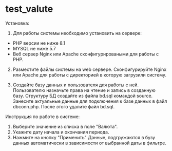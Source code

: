 # test_valute
Установка:
1) Для работы системы необходимо установить на сервере:
- PHP версии не ниже 8.1
- MYSQL не ниже 5.7
- Веб сервер Nginx или Apache сконфигурироваными для работы с PHP.

2) Разместите файлы системы на web сервере. Сконфигурируйте Nginx или Apache для работы с директорией в которую загрузили систему.

3) Создайте базу данных и пользователя для работы с ней. Пользователю назначьте права на чтение и запись в созданную базу. Структуру БД создайте из файла bd.sql командой source. Занесите актуальные данные для подключения к базе данных в файл dbconn.php. После этого удалите файл bd.sql. 


Инструкция по работе в системе:
1) Выберите значение из списка в поле "Валюта".
2) Укажите дату начала и окончания периода.
3) Нажмите на кнопку "Применить"
   Данные, подгружаются в бузу данных автоматически в зависимости от выбранной даты в фильтре.
